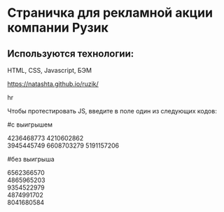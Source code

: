# Страничка для рекламной акции компании Рузик

## Используются технологии: 
HTML, CSS, Javascript, БЭМ

https://natashta.github.io/ruzik/

hr

Чтобы протестировать JS, введите в поле один из следующих кодов:

#с выигрышем

4236468773 
4210602862	
3945445749
6608703279
5191157206

#без выигрыша

6562366570	
4865965203	
9354522979	
4874991702	
8041680584	

